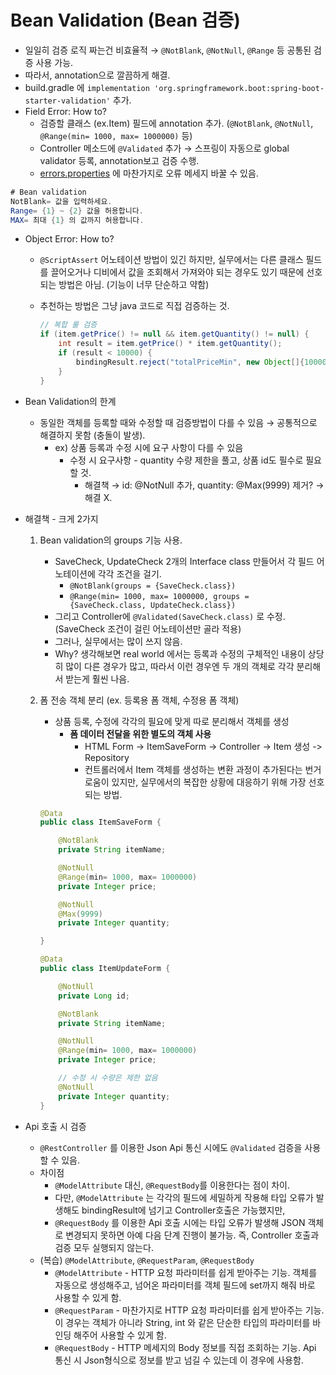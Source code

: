 # Bean Validation (Bean 검증)
- 일일히 검증 로직 짜는건 비효율적 → `@NotBlank`, `@NotNull`, `@Range` 등 공통된 검증 사용 가능.
- 따라서, annotation으로 깔끔하게 해결.
- build.gradle 에 `implementation 'org.springframework.boot:spring-boot-starter-validation'` 추가.
- Field Error: How to?
    - 검증할 클래스 (ex.Item) 필드에 annotation 추가. (`@NotBlank`, `@NotNull`, `@Range(min= 1000, max= 1000000)` 등)
    - Controller 메소드에 `@Validated` 추가 → 스프링이 자동으로 global validator 등록, annotation보고 검증 수행.
    - [errors.properties](http://errors.properties) 에 마찬가지로 오류 메세지 바꿀 수 있음.

```java
# Bean validation
NotBlank= 값을 입력하세요.
Range= {1} ~ {2} 값을 허용합니다.
MAX= 최대 {1} 의 값까지 허용합니다.
```

- Object Error: How to?
    - `@ScriptAssert` 어노테이션 방법이 있긴 하지만, 실무에서는 다른 클래스 필드를 끌어오거나 디비에서 값을 조회해서 가져와야 되는 경우도 있기 때문에 선호되는 방법은 아님. (기능이 너무 단순하고 약함)
    - 추천하는 방법은 그냥 java 코드로 직접 검증하는 것.

        ```java
        // 복합 룰 검증
        if (item.getPrice() != null && item.getQuantity() != null) {
            int result = item.getPrice() * item.getQuantity();
            if (result < 10000) {
                bindingResult.reject("totalPriceMin", new Object[]{10000, result}, null);
            }
        }
        ```

- Bean Validation의 한계
    - 동일한 객체를 등록할 때와 수정할 때 검증방법이 다를 수 있음 → 공통적으로 해결하지 못함 (충돌이 발생).
        - ex) 상품 등록과 수정 시에 요구 사항이 다를 수 있음
            - 수정 시 요구사항 - quantity 수량 제한을 풀고, 상품 id도 필수로 필요할 것.
                - 해결책 → id: @NotNull 추가, quantity: @Max(9999) 제거? → 해결 X.
- 해결책 - 크게 2가지
    1. Bean validation의 groups 기능 사용.
        - SaveCheck, UpdateCheck 2개의 Interface class 만들어서 각 필드 어노테이션에 각각 조건을 걸기.
            - `@NotBlank(groups = {SaveCheck.class})`
            - `@Range(min= 1000, max= 1000000, groups = {SaveCheck.class, UpdateCheck.class})`
        - 그리고 Controller에 `@Validated(SaveCheck.class)` 로 수정. (SaveCheck 조건이 걸린 어노테이션만 골라 적용)
        - 그러나, 실무에서는 많이 쓰지 않음.
        - Why? 생각해보면 real world 에서는 등록과 수정의 구체적인 내용이 상당히 많이 다른 경우가 많고, 따라서 이런 경우엔 두 개의 객체로 각각 분리해서 받는게 훨씬 나음.
    2. 폼 전송 객체 분리 (ex. 등록용 폼 객체, 수정용 폼 객체)
        - 상품 등록, 수정에 각각의 필요에 맞게 따로 분리해서 객체를 생성
            - **폼 데이터 전달을 위한 별도의 객체 사용**
                - HTML Form -> ItemSaveForm -> Controller -> Item 생성 -> Repository
                - 컨트롤러에서 Item 객체를 생성하는 변환 과정이 추가된다는 번거로움이 있지만, 실무에서의 복잡한 상황에 대응하기 위해 가장 선호되는 방법.

        ```java
        @Data
        public class ItemSaveForm {

            @NotBlank
            private String itemName;

            @NotNull
            @Range(min= 1000, max= 1000000)
            private Integer price;

            @NotNull
            @Max(9999)
            private Integer quantity;

        }
        ```

        ```java
        @Data
        public class ItemUpdateForm {

            @NotNull
            private Long id;

            @NotBlank
            private String itemName;

            @NotNull
            @Range(min= 1000, max= 1000000)
            private Integer price;

            // 수정 시 수량은 제한 없음
            @NotNull
            private Integer quantity;
        }

        ```


- Api 호출 시 검증
    - `@RestController` 를 이용한 Json Api 통신 시에도 `@Validated` 검증을 사용할 수 있음.
    - 차이점
        - `@ModelAttribute` 대신, `@RequestBody`를 이용한다는 점이 차이.
        - 다만, `@ModelAttribute` 는 각각의 필드에 세밀하게 작용해 타입 오류가 발생해도 bindingResult에 넘기고 Controller호출은 가능했지만,
        - `@RequestBody` 를 이용한 Api 호출 시에는 타입 오류가 발생해 JSON 객체로 변경되지 못하면 아예 다음 단계 진행이 불가능. 즉, Controller 호출과 검증 모두 실행되지 않는다.
    - (복습) `@ModelAttribute`, `@RequestParam`, `@RequestBody`
        - `@ModelAttribute` - HTTP 요청 파라미터를 쉽게 받아주는 기능. 객체를 자동으로 생성해주고, 넘어온 파라미터를 객체 필드에 set까지 해줘 바로 사용할 수 있게 함.
        - `@RequestParam` - 마찬가지로 HTTP 요청 파라미터를 쉽게 받아주는 기능. 이 경우는 객체가 아니라 String, int 와 같은 단순한 타입의 파라미터를 바인딩 해주어 사용할 수 있게 함.
        - `@RequestBody` - HTTP 메세지의 Body 정보를 직접 조회하는 기능. Api 통신 시 Json형식으로 정보를 받고 넘길 수 있는데 이 경우에 사용함.
